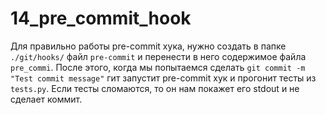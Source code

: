 # 14_pre_commit_hook
Для правильно работы pre-commit хука, нужно создать в папке `./git/hooks/` файл `pre-commit` и перенести в него содержимое файла `pre_commi`. После этого, когда мы попытаемся сделать `git commit -m "Test commit message"` гит запустит pre-commit хук и прогонит тесты из `tests.py`. Если тесты сломаются, то он нам покажет его stdout и не сделает коммит.
